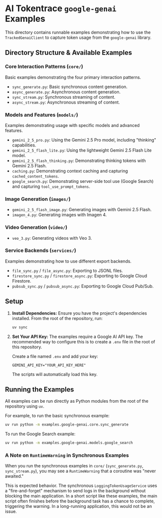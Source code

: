 # AI Tokentrace `google-genai` Examples

This directory contains runnable examples demonstrating how to use the `TrackedGenaiClient` to capture token usage from the `google-genai` library.

## Directory Structure & Available Examples

### Core Interaction Patterns (`core/`)
Basic examples demonstrating the four primary interaction patterns.
*   `sync_generate.py`: Basic synchronous content generation.
*   `async_generate.py`: Asynchronous content generation.
*   `sync_stream.py`: Synchronous streaming of content.
*   `async_stream.py`: Asynchronous streaming of content.

### Models and Features (`models/`)
Examples demonstrating usage with specific models and advanced features.
*   `gemini_2_5_pro.py`: Using the Gemini 2.5 Pro model, including "thinking" capabilities.
*   `gemini_2_5_flash_lite.py`: Using the lightweight Gemini 2.5 Flash Lite model.
*   `gemini_2_5_flash_thinking.py`: Demonstrating thinking tokens with Gemini 2.5 Flash.
*   `caching.py`: Demonstrating context caching and capturing `cached_content_tokens`.
*   `google_search.py`: Demonstrating server-side tool use (Google Search) and capturing `tool_use_prompt_tokens`.

### Image Generation (`images/`)
*   `gemini_2_5_flash_image.py`: Generating images with Gemini 2.5 Flash.
*   `imagen_4.py`: Generating images with Imagen 4.

### Video Generation (`video/`)
*   `veo_3.py`: Generating videos with Veo 3.

### Service Backends (`services/`)
Examples demonstrating how to use different export backends.
*   `file_sync.py` / `file_async.py`: Exporting to JSONL files.
*   `firestore_sync.py` / `firestore_async.py`: Exporting to Google Cloud Firestore.
*   `pubsub_sync.py` / `pubsub_async.py`: Exporting to Google Cloud Pub/Sub.

## Setup

1.  **Install Dependencies:**
    Ensure you have the project's dependencies installed. From the root of the repository, run:
    ```bash
    uv sync
    ```

2.  **Set Your API Key:**
    The examples require a Google AI API key. The recommended way to configure this is to create a `.env` file in the root of this repository.

    Create a file named `.env` and add your key:
    ```
    GEMINI_API_KEY="YOUR_API_KEY_HERE"
    ```

    The scripts will automatically load this key.

## Running the Examples

All examples can be run directly as Python modules from the root of the repository using `uv`.

For example, to run the basic synchronous example:
```bash
uv run python -m examples.google-genai.core.sync_generate
```

To run the Google Search example:
```bash
uv run python -m examples.google-genai.models.google_search
```

### A Note on `RuntimeWarning` in Synchronous Examples

When you run the synchronous examples in `core/` (`sync_generate.py`, `sync_stream.py`), you may see a `RuntimeWarning` that a coroutine was "never awaited."

This is expected behavior. The synchronous `LoggingTokenUsageService` uses a "fire-and-forget" mechanism to send logs in the background without blocking the main application. In a short script like these examples, the main script often finishes before the background task has a chance to complete, triggering the warning. In a long-running application, this would not be an issue.